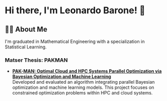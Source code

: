 # Hi there, I'm Leonardo Barone! 👋

## 👨‍💻 About Me
I'm graduated in Mathematical Engineering with a specialization in Statistical Learning.

### Matser Thesis: PAKMAN
- **[PAK-MAN: Optimal Cloud and HPC Systems Parallel Optimization via Bayesian Optimization and Machine Learning](https://github.com/baroneleonardo/PAKMAN)**  
  Developed and evaluated an algorithm integrating parallel Bayesian optimization and machine learning models. This project focuses on constrained optimization problems within HPC and cloud systems.
